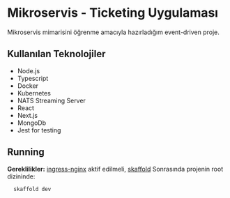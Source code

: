 # Mikroservis - Ticketing Uygulaması

Mikroservis mimarisini öğrenme amacıyla hazırladığım event-driven proje.

## Kullanılan Teknolojiler

- Node.js
- Typescript
- Docker
- Kubernetes
- NATS Streaming Server
- React
- Next.js
- MongoDb
- Jest for testing

## Running

**Gereklilikler:** [ingress-nginx](https://kubernetes.github.io/ingress-nginx/deploy/) aktif edilmeli, [skaffold](https://skaffold.dev/)
Sonrasında projenin root dizininde:

```bash
  skaffold dev
```
